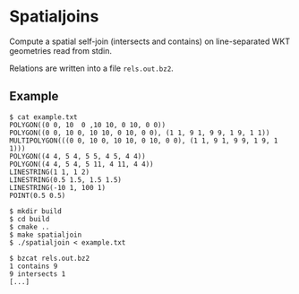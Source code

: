 # Spatialjoins

Compute a spatial self-join (intersects and contains) on line-separated WKT geometries read from stdin.

Relations are written into a file `rels.out.bz2`.

## Example

```
$ cat example.txt
POLYGON((0 0, 10  0 ,10 10, 0 10, 0 0))
POLYGON((0 0, 10 0, 10 10, 0 10, 0 0), (1 1, 9 1, 9 9, 1 9, 1 1))
MULTIPOLYGON(((0 0, 10 0, 10 10, 0 10, 0 0), (1 1, 9 1, 9 9, 1 9, 1 1)))
POLYGON((4 4, 5 4, 5 5, 4 5, 4 4))
POLYGON((4 4, 5 4, 5 11, 4 11, 4 4))
LINESTRING(1 1, 1 2)
LINESTRING(0.5 1.5, 1.5 1.5)
LINESTRING(-10 1, 100 1)
POINT(0.5 0.5)
```

```
$ mkdir build
$ cd build
$ cmake ..
$ make spatialjoin
$ ./spatialjoin < example.txt
```

```
$ bzcat rels.out.bz2
1 contains 9
9 intersects 1
[...]
```
